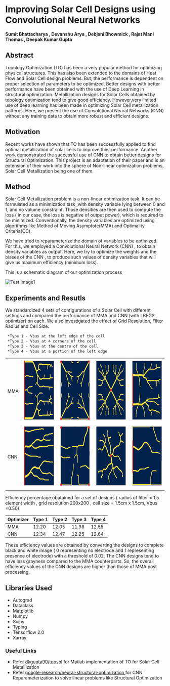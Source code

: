 # Improving Solar Cell Designs using Convolutional Neural Networks

**Sumit Bhattacharya , Devanshu Arya , Debjani Bhowmick , Rajat Mani Thomas , Deepak Kumar Gupta**

## Abstract
Topology Optimization (TO) has been a very popular method for optimizing physical structures. This has also been extended to the domains of Heat Flow and Solar Cell design problems. But, the performance is dependent on proper selection of parameters to be optimized. Better designs with better performance have been obtained with the use of Deep Learning in structural optimization. Metallization designs for Solar Cells obtained by topology optimization tend to give good efficiency. However,very limited use of deep learning has been made in optimizing Solar Cell metallization patterns. Here, we present the use of Convolutional Neural Networks (CNN) without any training data to obtain more robust and efficient designs.

## Motivation
Recent works have shown that TO has been successfully applied to find optimal metallization of solar cells to improve thier performance. Another [work](https://github.com/google-research/neural-structural-optimization) demonstrated the successful use of CNN to obtain better designs for Structural Optimization.
This project is an adaptation of their paper and is an extension of their work into the sphere of Non-linear optimization problems, Solar Cell Metallization being one of them.


## Method
Solar Cell Metallization problem is a non-linear optimization task. It can be formulated as a minimization task ,with density variable lying between 0 and 1, and no volume constraint. Those densities are then used to compute the loss ( in our case, the loss is negative of output power), which is required to be minimized. Conventionally, the density variables are optimized using algorithms like Method of Moving Asymptote(MMA) and Optimality Criteria(OC). 

We have tried to reparameterize the domain of variables to be optimized. For this, we employed a Convolutional Neural Network (CNN) , to  obtain  density variables as output. Here, we try to optimize the weights and the biases of the CNN , to produce such values of density variables that will give us maximum efficiency (minimum loss).

This is a schematic diagram of our optimization process

   
   
   ![Test Image1](https://github.com/BhattacharyaSumit/deeptop/blob/master/Figs/Flow.png)
   
   
## Experiments and Resutls
   We standardized 4 sets of configurations of a Solar Cell with different settings and compared the performance of MMA and CNN (with LBFGS optimizer) on each.
   We also investigated the effect of Grid Resolution, Filter Radius and Cell Size.
   
     *Type 1 - Vbus at the left edge of the cell     
     *Type 2 - Vbus at 4 corners of the cell     
     *Type 3 - Vbus at the centre of the cell     
     *Type 4 - Vbus at a portion of the left edge

<table>
  <tr>
     <td>MMA</td>
    <td valign="top"><img src="Figs/1m_new.png", width=200, height=200></td>
    <td valign="top"><img src="Figs/2m_new.png", width=200, height=200></td>
    <td valign="top"><img src="Figs/3m_new.png", width=200, height=200></td>
    <td valign="top"><img src="Figs/4m_new.png", width=200, height=200></td>
  </tr>
   <tr>
      <td>CNN</td>
    <td valign="top"><img src="Figs/1c_new.png", width=200, height=200></td>
    <td valign="top"><img src="Figs/2c_new.png", width=200, height=200></td>
    <td valign="top"><img src="Figs/3c_new.png", width=200, height=200></td>
    <td valign="top"><img src="Figs/4c_new.png", width=200, height=200></td>
  </tr>
 </table>
 
   Efficiency percentage obatained for a set of designs ( radius of filter = 1.5 element width , grid resolution 200x200 , cell size = 1.5cm x 1.5cm, Vbus =0.50)
 
 | Optimizer | Type 1 | Type 2 | Type 3 | Type 4 |
 |-----------|--------|--------|--------|--------|
 |   MMA     | 12.20  |  12.05 |  11.98 | 12.55  |
 |   CNN     | 12.34  |  12.47 |  12.25 | 12.64  |
  
   These efficiency values are obtained by converting the designs to complete black and white image ( 0 representing no electrode and 1 representing presence of electrode) with a threshold of 0.02. The CNN designs tend to have less grayness compared to the MMA counterparts. So, the overall efficiency values of the CNN designs are higher than those of MMA post processing.
   
## Libraries Used
- Autograd
- Dataclass
- Matplotlib
- Numpy
- Scipy
- Typing
- Tensorflow 2.0
- Xarray

### Useful Links
- Refer [dkgupta90/topsol](https://github.com/dkgupta90/topsol) for Matlab implementation of TO for Solar Cell Metallization
- Refer [ google-research/neural-structural-optimization ](https://github.com/google-research/neural-structural-optimization) for CNN Reparameterization to solve linear problems like Structural Optimization
 
